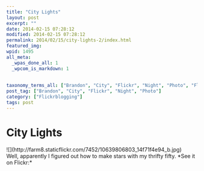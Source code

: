 ```yaml
---
title: "City Lights"
layout: post
excerpt: ""
date: 2014-02-15 07:28:12
modified: 2014-02-15 07:28:12
permalink: 2014/02/15/city-lights-2/index.html
featured_img: 
wpid: 1495
all_meta: 
  _wpas_done_all: 1
  _wpcom_is_markdown: 1
  
  
taxonomy_terms_all: ["Brandon", "City", "Flickr", "Night", "Photo", "Flickrblogging"]
post_tag: ["Brandon", "City", "Flickr", "Night", "Photo"]
category: ["Flickrblogging"]
tags: post
---
```


# City Lights

<div>![](http://farm8.staticflickr.com/7452/10639806803_14f71f4e94_b.jpg)<div>Well, apparently I figured out how to make stars with my thrifty fifty. *See it on Flickr:* <http://flic.kr/p/hdcMST>

</div></div>